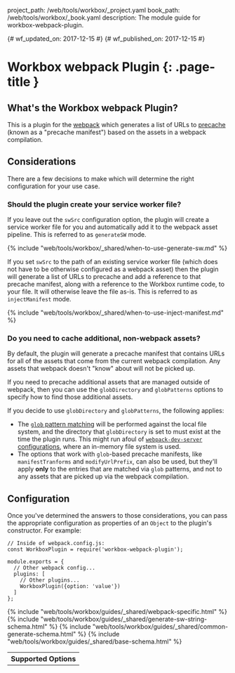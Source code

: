 project_path: /web/tools/workbox/_project.yaml
book_path: /web/tools/workbox/_book.yaml
description: The module guide for workbox-webpack-plugin.

{# wf_updated_on: 2017-12-15 #}
{# wf_published_on: 2017-12-15 #}

# Workbox webpack Plugin  {: .page-title }

## What's the Workbox webpack Plugin?

This is a plugin for the [webpack](https://webpack.js.org/) which generates a list of URLs to
[precache](workbox-precaching) (known as a "precache manifest") based on the assets in a webpack
compilation.

## Considerations

There are a few decisions to make which will determine the right configuration for your use case.

### Should the plugin create your service worker file?

If you leave out the `swSrc` configuration option, the plugin will create a service worker file for
you and automatically add it to the webpack asset pipeline. This is referred to as `generateSW`
mode.

{% include "web/tools/workbox/_shared/when-to-use-generate-sw.md" %}

If you set `swSrc` to the path of an existing service worker file (which does not have to be
otherwise configured as a webpack asset) then the plugin will generate a list of URLs to precache
and add a reference to that precache manifest, along with a reference to the Workbox runtime code,
to your file. It will otherwise leave the file as-is. This is referred to as `injectManifest` mode.

{% include "web/tools/workbox/_shared/when-to-use-inject-manifest.md" %}

### Do you need to cache additional, non-webpack assets?

By default, the plugin will generate a precache manifest that contains URLs for all of the assets
that come from the current webpack compilation. Any assets that webpack doesn't "know" about will
not be picked up.

If you need to precache additional assets that are managed outside of webpack, then you can
use the `globDirectory` and `globPatterns` options to specify how to find those additional assets.

If you decide to use `globDirectory` and `globPatterns`, the following applies:

- The [`glob` pattern matching](https://github.com/isaacs/node-glob#glob-primer) will be performed
against the local file system, and the directory that `globDirectory` is set to must exist at the
time the plugin runs. This might run afoul of
[`webpack-dev-server` configurations](https://github.com/webpack/webpack-dev-server), where an
in-memory file system is used.
- The options that work with `glob`-based precache manifests, like `manifestTranforms` and
`modifyUrlPrefix`, can also be used, but they'll apply **only** to the entries that are matched via
`glob` patterns, and not to any assets that are picked up via the webpack compilation.

## Configuration

Once you've determined the answers to those considerations, you can pass the appropriate
configuration as properties of an `Object` to the plugin's constructor. For example:

    // Inside of webpack.config.js:
    const WorkboxPlugin = require('workbox-webpack-plugin');
    
    module.exports = {
      // Other webpack config...
      plugins: [
        // Other plugins...
        WorkboxPlugin({option: 'value'})
      ]
    };

<table class="responsive">
  <tbody>
    <tr>
      <th colspan="2">Supported Options</th>
    </tr>
{% include "web/tools/workbox/guides/_shared/webpack-specific.html" %}
{% include "web/tools/workbox/guides/_shared/generate-sw-string-schema.html" %}
{% include "web/tools/workbox/guides/_shared/common-generate-schema.html" %}
{% include "web/tools/workbox/guides/_shared/base-schema.html" %}
  </tbody>
</table>
